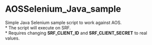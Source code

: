 # AOSSelenium_Java_sample

Simple Java Selenium sample script to work against AOS.
<br>* The script will execute on SRF. 
<br>* Requires changing **SRF_CLIENT_ID** and **SRF_CLIENT_SECRET** to real values.
